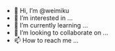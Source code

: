 - 👋 Hi, I’m @weimiku
- 👀 I’m interested in ...
- 🌱 I’m currently learning ...
- 💞️ I’m looking to collaborate on ...
- 📫 How to reach me ...

<!---
weimiku/weimiku is a ✨ special ✨ repository because its `README.md` (this file) appears on your GitHub profile.
You can click the Preview link to take a look at your changes.
--->
